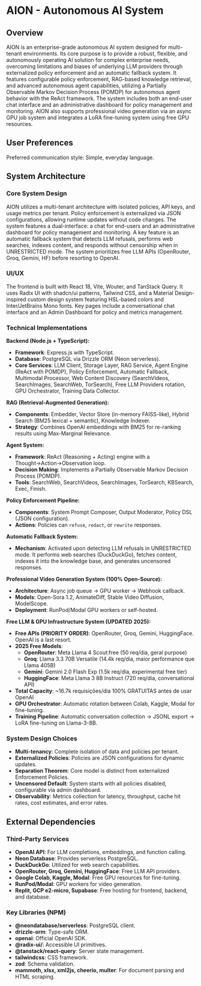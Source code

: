 # AION - Autonomous AI System

## Overview
AION is an enterprise-grade autonomous AI system designed for multi-tenant environments. Its core purpose is to provide a robust, flexible, and autonomously operating AI solution for complex enterprise needs, overcoming limitations and biases of underlying LLM providers through externalized policy enforcement and an automatic fallback system. It features configurable policy enforcement, RAG-based knowledge retrieval, and advanced autonomous agent capabilities, utilizing a Partially Observable Markov Decision Process (POMDP) for autonomous agent behavior with the ReAct framework. The system includes both an end-user chat interface and an administrative dashboard for policy management and monitoring. AION also supports professional video generation via an async GPU job system and integrates a LoRA fine-tuning system using free GPU resources.

## User Preferences
Preferred communication style: Simple, everyday language.

## System Architecture

### Core System Design
AION utilizes a multi-tenant architecture with isolated policies, API keys, and usage metrics per tenant. Policy enforcement is externalized via JSON configurations, allowing runtime updates without code changes. The system features a dual-interface: a chat for end-users and an administrative dashboard for policy management and monitoring. A key feature is an automatic fallback system that detects LLM refusals, performs web searches, indexes content, and responds without censorship when in UNRESTRICTED mode. The system prioritizes free LLM APIs (OpenRouter, Groq, Gemini, HF) before resorting to OpenAI.

### UI/UX
The frontend is built with React 18, Vite, Wouter, and TanStack Query. It uses Radix UI with shadcn/ui patterns, Tailwind CSS, and a Material Design-inspired custom design system featuring HSL-based colors and Inter/JetBrains Mono fonts. Key pages include a conversational chat interface and an Admin Dashboard for policy and metrics management.

### Technical Implementations
**Backend (Node.js + TypeScript):**
- **Framework**: Express.js with TypeScript.
- **Database**: PostgreSQL via Drizzle ORM (Neon serverless).
- **Core Services**: LLM Client, Storage Layer, RAG Service, Agent Engine (ReAct with POMDP), Policy Enforcement, Automatic Fallback, Multimodal Processor, Web Content Discovery (SearchVideos, SearchImages, SearchWeb, TorSearch), Free LLM Providers rotation, GPU Orchestrator, Training Data Collector.

**RAG (Retrieval-Augmented Generation):**
- **Components**: Embedder, Vector Store (in-memory FAISS-like), Hybrid Search (BM25 lexical + semantic), Knowledge Indexer.
- **Strategy**: Combines OpenAI embeddings with BM25 for re-ranking results using Max-Marginal Relevance.

**Agent System:**
- **Framework**: ReAct (Reasoning + Acting) engine with a Thought→Action→Observation loop.
- **Decision Making**: Implements a Partially Observable Markov Decision Process (POMDP).
- **Tools**: SearchWeb, SearchVideos, SearchImages, TorSearch, KBSearch, Exec, Finish.

**Policy Enforcement Pipeline:**
- **Components**: System Prompt Composer, Output Moderator, Policy DSL (JSON configuration).
- **Actions**: Policies can `refuse`, `redact`, or `rewrite` responses.

**Automatic Fallback System:**
- **Mechanism**: Activated upon detecting LLM refusals in UNRESTRICTED mode. It performs web searches (DuckDuckGo), fetches content, indexes it into the knowledge base, and generates uncensored responses.

**Professional Video Generation System (100% Open-Source):**
- **Architecture**: Async job queue → GPU worker → Webhook callback.
- **Models**: Open-Sora 1.2, AnimateDiff, Stable Video Diffusion, ModelScope.
- **Deployment**: RunPod/Modal GPU workers or self-hosted.

**Free LLM & GPU Infrastructure System (UPDATED 2025):**
- **Free APIs (PRIORITY ORDER)**: OpenRouter, Groq, Gemini, HuggingFace. OpenAI is a last resort.
- **2025 Free Models**:
  - **OpenRouter**: Meta Llama 4 Scout:free (50 req/dia, geral purpose)
  - **Groq**: Llama 3.3 70B Versatile (14.4k req/dia, maior performance que Llama 405B)
  - **Gemini**: Gemini 2.0 Flash Exp (1.5k req/dia, experimental free tier)
  - **HuggingFace**: Meta Llama 3 8B Instruct (720 req/dia, conversational API)
- **Total Capacity**: ~16.7k requisições/dia 100% GRATUITAS antes de usar OpenAI
- **GPU Orchestrator**: Automatic rotation between Colab, Kaggle, Modal for fine-tuning.
- **Training Pipeline**: Automatic conversation collection → JSONL export → LoRA fine-tuning on Llama-3-8B.

### System Design Choices
- **Multi-tenancy**: Complete isolation of data and policies per tenant.
- **Externalized Policies**: Policies are JSON configurations for dynamic updates.
- **Separation Theorem**: Core model is distinct from externalized Enforcement Policies.
- **Uncensored Default**: System starts with all policies disabled, configurable via admin dashboard.
- **Observability**: Metrics collection for latency, throughput, cache hit rates, cost estimates, and error rates.

## External Dependencies

### Third-Party Services
- **OpenAI API**: For LLM completions, embeddings, and function calling.
- **Neon Database**: Provides serverless PostgreSQL.
- **DuckDuckGo**: Utilized for web search capabilities.
- **OpenRouter, Groq, Gemini, HuggingFace**: Free LLM API providers.
- **Google Colab, Kaggle, Modal**: Free GPU resources for fine-tuning.
- **RunPod/Modal**: GPU workers for video generation.
- **Replit, GCP e2-micro, Supabase**: Free hosting for frontend, backend, and database.

### Key Libraries (NPM)
- **@neondatabase/serverless**: PostgreSQL client.
- **drizzle-orm**: Type-safe ORM.
- **openai**: Official OpenAI SDK.
- **@radix-ui/**: Accessible UI primitives.
- **@tanstack/react-query**: Server state management.
- **tailwindcss**: CSS framework.
- **zod**: Schema validation.
- **mammoth, xlsx, xml2js, cheerio, multer**: For document parsing and HTML scraping.